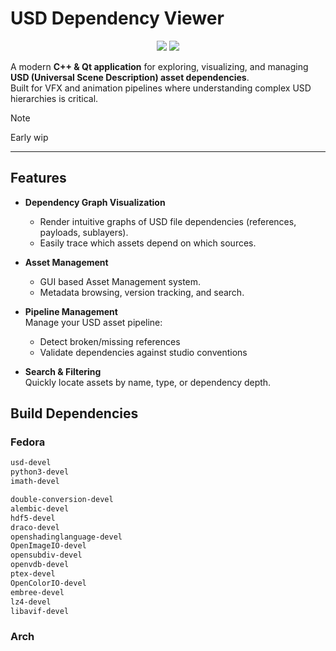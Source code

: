 # USD Dependency Viewer

<p align="center">
  <img src="https://img.shields.io/badge/C++-00599C?style=for-the-badge&logo=cplusplus&logoColor=white" />
  <img src="https://img.shields.io/badge/Qt-41CD52?style=for-the-badge&logo=qt&logoColor=white" />
</p>

A modern **C++ & Qt application** for exploring, visualizing, and managing **USD (Universal Scene Description) asset dependencies**.  
Built for VFX and animation pipelines where understanding complex USD hierarchies is critical.
> [!NOTE]
> Early wip

---

## Features

- **Dependency Graph Visualization**

  - Render intuitive graphs of USD file dependencies (references, payloads, sublayers).
  - Easily trace which assets depend on which sources.

- **Asset Management**

  - GUI based Asset Management system.
  - Metadata browsing, version tracking, and search.

- **Pipeline Management**  
  Manage your USD asset pipeline:

  - Detect broken/missing references
  - Validate dependencies against studio conventions

- **Search & Filtering**  
  Quickly locate assets by name, type, or dependency depth.

## Build Dependencies

### Fedora
```bash
usd-devel
python3-devel
imath-devel

double-conversion-devel
alembic-devel
hdf5-devel
draco-devel
openshadinglanguage-devel
OpenImageIO-devel
opensubdiv-devel
openvdb-devel
ptex-devel
OpenColorIO-devel
embree-devel
lz4-devel
libavif-devel
```

### Arch
